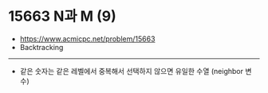 # 15663 N과 M (9)

- https://www.acmicpc.net/problem/15663
- Backtracking
---
- 같은 숫자는 같은 레벨에서 중복해서 선택하지 않으면 유일한 수열 (neighbor 변수)
